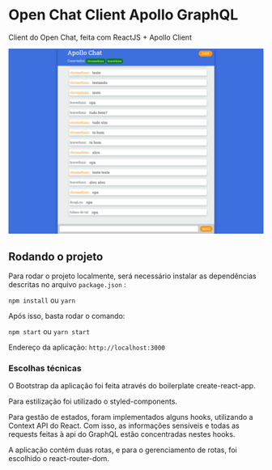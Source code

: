 # Open Chat Client Apollo GraphQL

Client do Open Chat, feita com ReactJS + Apollo Client

![Reprodução do App](project_reproduction.png)

## Rodando o projeto

Para rodar o projeto localmente, será necessário instalar as dependências descritas no arquivo `package.json` :

`npm install` ou `yarn`

Após isso, basta rodar o comando:

`npm start` ou `yarn start`

Endereço da aplicação: `http://localhost:3000`

### Escolhas técnicas

O Bootstrap da aplicação foi feita através do boilerplate create-react-app.

Para estilização foi utilizado o styled-components.

Para gestão de estados, foram implementados alguns hooks, utilizando a Context API do React. Com isso, as informações sensíveis e todas as requests feitas à api do GraphQL estão concentradas nestes hooks.

A aplicação contém duas rotas, e para o gerenciamento de rotas, foi escolhido o react-router-dom.
